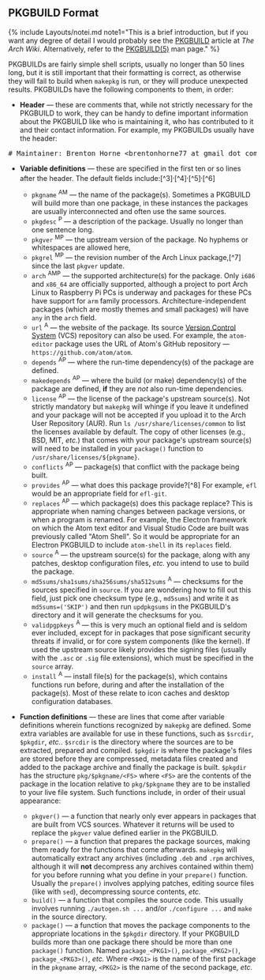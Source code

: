 ## PKGBUILD Format
{% include Layouts/notei.md note1="This is a brief introduction, but if you want any degree of detail I would probably see the [PKGBUILD](https://wiki.archlinux.org/index.php/PKGBUILD) article at _The Arch Wiki_. Alternatively, refer to the [PKGBUILD(5)](/man/PKGBUILD.5.html) man page." %}

PKGBUILDs are fairly simple shell scripts, usually no longer than 50 lines long, but it is still important that their formatting is correct, as otherwise they will fail to build when `makepkg` is run, or they will produce unexpected results. PKGBUILDs have the following components to them, in order:

* **Header** &mdash; these are comments that, while not strictly necessary for the PKGBUILD to work, they can be handy to define important information about the PKGBUILD like who is maintaining it, who has contributed to it and their contact information. For example, my PKGBUILDs usually have the header:

<div class="language-bash highlighter-rouge"><pre class="highlight"><span class="c"># Maintainer: Brenton Horne &lt;brentonhorne77 at gmail dot com&gt;</span></pre></div>

* **Variable definitions** &mdash; these are specified in the first ten or so lines after the header. The default fields include:[^3]<sup>,</sup>[^4]<sup>,</sup>[^5]<sup>,</sup>[^6]

  - `pkgname` <sup>AM</sup> &mdash; the name of the package(s). Sometimes a PKGBUILD will build more than one package, in these instances the packages are usually interconnected and often use the same sources.
  - `pkgdesc` <sup>P</sup> &mdash; a description of the package. Usually no longer than one sentence long.
  - `pkgver` <sup>MP</sup> &mdash; the upstream version of the package. No hyphems or whitespaces are allowed here,
  - `pkgrel` <sup>MP</sup> &mdash; the revision number of the Arch Linux package,[^7] since the last `pkgver` update.
  - `arch` <sup>AMP</sup> &mdash; the supported architecture(s) for the package. Only `i686` and `x86_64` are officially supported, although a project to port Arch Linux to Raspberry Pi PCs is underway and packages for these PCs have support for `arm` family processors. Architecture-independent packages (which are mostly themes and small packages) will have `any` in the `arch` field.
  - `url` <sup>A</sup> &mdash; the website of the package. Its source [Version Control System](https://en.wikipedia.org/wiki/Version*control) (VCS) repository can also be used. For example, the `atom-editor` package uses the URL of Atom's GitHub repository &mdash; `https://github.com/atom/atom`.
  - `depends` <sup>AP</sup> &mdash; where the run-time dependency(s) of the package are defined.
  - `makedepends` <sup>AP</sup> &mdash; where the build (or make) dependency(s) of the package are defined, **if** they are *not* also run-time dependencies.
  - `license` <sup>AP</sup> &mdash; the license of the package's upstream source(s). Not strictly mandatory but `makepkg` will whinge if you leave it undefined and your package will not be accepted if you upload it to the Arch User Repository (AUR). Run `ls /usr/share/licenses/common` to list the licenses available by default. The copy of other licenses (e.g., BSD, MIT, *etc.*) that comes with your package's upstream source(s) will need to be installed in your `package()` function to `/usr/share/licenses/${pkgname}`.
  - `conflicts` <sup>AP</sup> &mdash; package(s) that conflict with the package being built.
  - `provides` <sup>AP</sup> &mdash; what does this package provide?[^8] For example, `efl` would be an appropriate field for `efl-git`.
  - `replaces` <sup>AP</sup> &mdash; which package(s) does this package replace? This is appropriate when naming changes between package versions, or when a program is renamed. For example, the Electron framework on which the Atom text editor and Visual Studio Code are built was previously called "Atom Shell". So it would be appropriate for an Electron PKGBUILD to include `atom-shell` in its `replaces` field.
  - `source` <sup>A</sup> &mdash; the upstream source(s) for the package, along with any patches, desktop configuration files, *etc.* you intend to use to build the package.
  - `md5sums/sha1sums/sha256sums/sha512sums` <sup>A</sup> &mdash; checksums for the sources specified in `source`. If you are wondering how to fill out this field, just pick one checksum type (e.g., `md5sums`) and write it as `md5sums=('SKIP')` and then run `updpkgsums` in the PKGBUILD's directory and it will generate the checksums for you.
  - `validpgpkeys` <sup>A</sup> &mdash; this is very much an optional field and is seldom ever included, except for in packages that pose significant security threats if invalid, or for core system components (like the kernel). If used the upstream source likely provides the signing files (usually with the `.asc` or `.sig` file extensions), which must be specified in the `source` array.
  - `install` <sup>A</sup> &mdash; install file(s) for the package(s), which contains functions run before, during and after the installation of the package(s). Most of these relate to icon caches and desktop configuration databases.

* **Function definitions** &mdash; these are lines that come after variable definitions wherein functions recognized by `makepkg` are defined. Some extra variables are available for use in these functions, such as `$srcdir`, `$pkgdir`, *etc.*. `$srcdir` is the directory where the sources are to be extracted, prepared and compiled. `$pkgdir` is where the package's files are stored before they are compressed, metadata files created and added to the package archive and finally the package is built. `$pkgdir` has the structure `pkg/$pkgname/<FS>` where `<FS>` are the contents of the package in the location relative to `pkg/$pkgname` they are to be installed to your live file system. Such functions include, in order of their usual appearance:

  - `pkgver()` &mdash; a function that nearly only ever appears in packages that are built from VCS sources. Whatever it returns will be used to replace the `pkgver` value defined earlier in the PKGBUILD.
  - `prepare()` &mdash; a function that prepares the package sources, making them ready for the functions that come afterwards. `makepkg` will automatically extract any archives (including `.deb` and `.rpm` archives, although it will **not** decompress any archives contained within them) for you before running what you define in your `prepare()` function. Usually the `prepare()` involves applying patches, editing source files (like with `sed`), decompressing source contents, *etc.*
  - `build()` &mdash; a function that compiles the source code. This usually involves running `./autogen.sh ...` and/or `./configure ...` and `make` in the source directory.
  - `package()` &mdash; a function that moves the package components to the appropriate locations in the `$pkgdir` directory. If your PKGBUILD builds more than one package there should be more than one `package()` function. Named `package_<PKG1>()`, `package_<PKG2>()`, `package_<PKG3>()`, *etc.* Where `<PKG1>` is the name of the first package in the `pkgname` array, `<PKG2>` is the name of the second package, *etc.*
